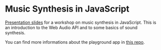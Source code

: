 # Music Synthesis in JavaScript

[Presentation slides](https://volcomix.github.io/music-synthesis-js) for a workshop on music synthesis in JavaScript. This is an introduction to the Web Audio API and to some basics of sound synthesis.

You can find more informations about the playground app in [this repo](https://github.com/volcomix/coder-synth).
